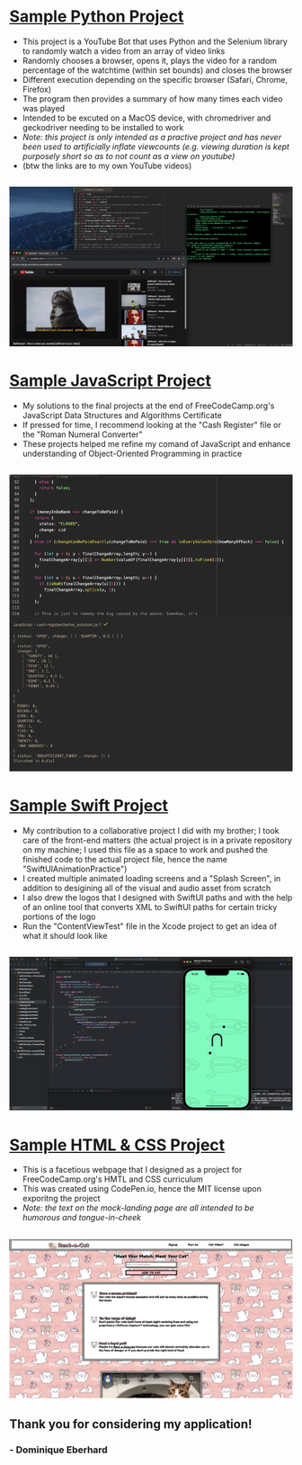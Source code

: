# [Sample Python Project](https://github.com/DominiqueEberhard/Sample_Python_Project)
- This project is a YouTube Bot that uses Python and the Selenium library to randomly watch a video from an array of video links
- Randomly chooses a browser, opens it, plays the video for a random percentage of the watchtime (within set bounds) and closes the browser
- Different execution depending on the specific browser (Safari, Chrome, Firefox)
- The program then provides a summary of how many times each video was played
- Intended to be excuted on a MacOS device, with chromedriver and geckodriver needing to be installed to work
- *Note: this project is only intended as a practive project and has never been used to artificially inflate viewcounts (e.g. viewing duration is kept purposely short so as to not count as a view on youtube)*
- (btw the links are to my own YouTube videos)

![](/pictures/Python_Project_Pic.png)
---

# [Sample JavaScript Project](https://github.com/DominiqueEberhard/Sample_JavaScript_Projects)
- My solutions to the final projects at the end of FreeCodeCamp.org's JavaScript Data Structures and Algorithms Certificate
- If pressed for time, I recommend looking at the "Cash Register" file or the "Roman Numeral Converter"
- These projects helped me refine my comand of JavaScript and enhance understanding of Object-Oriented Programming in practice

![](/pictures/JavaScript_Project_Pic.png)
---

# [Sample Swift Project](https://github.com/DominiqueEberhard/Sample_Swift_Project)
- My contribution to a collaborative project I did with my brother; I took care of the front-end matters (the actual project is in a private repository on my machine; I used this file as a space to work and pushed the finished code to the actual project file, hence the name "SwiftUIAnimationPractice")
- I created multiple animated loading screens and a "Splash Screen", in addition to desigining all of the visual and audio asset from scratch
- I also drew the logos that I designed with SwiftUI paths and with the help of an online tool that converts XML to SwiftUI paths for certain tricky portions of the logo
- Run the "ContentViewTest" file in the Xcode project to get an idea of what it should look like

![](/pictures/Swift_Project_Pic.png)
---

# [Sample HTML & CSS Project](https://github.com/DominiqueEberhard/Sample_HTML-CSS_Project)
- This is a facetious webpage that I designed as a project for FreeCodeCamp.org's HMTL and CSS curriculum
- This was created using CodePen.io, hence the MIT license upon exporitng the project
- *Note: the text on the mock-landing page are all intended to be humorous and tongue-in-cheek*

![](/pictures/HTML_CSS_Project_Pic.png)
---

## Thank you for considering my application!
### - Dominique Eberhard
